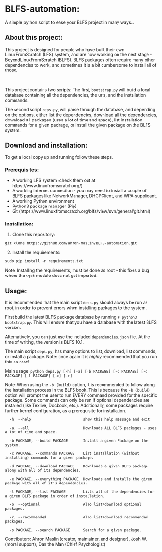 # BLFS-automation:
A simple python script to ease your BLFS project in many ways...


## About this project:
This project is designed for people who have built their own LinuxFromScratch (LFS) system, and are now working on the next stage - BeyondLinuxFromScratch (BLFS).
BLFS packages often require many other dependencies to work, and sometimes it is a bit cumbersome to install all of those.
    
<br><br>
This project contains two scripts: The first, ```bootstrap.py``` will build a local database containing all the dependencies, the urls, and the installation commands.

The second script ```deps.py```, will parse through the database, and depending on the options, either list the dependencies, download all the dependencies, download **all** packages (uses a lot of time and space), list installation commands for a given package, or install the given package on the BLFS system.

     


## Download and installation:
To get a local copy up and running follow these steps.

### Prerequisites:
<ul>
    <li>A working LFS system (check them out at https://www.linuxfromscratch.org/)</li>
    <li>A working internet connection - you may need to install a couple of BLFS packages like NetworkManager, DHCPClient, and WPA-supplicant.</li>
    <li>A working Python environment</li>
    <li>Python3 package manager (Pip)</li>
    <li>Git (https://www.linuxfromscratch.org/blfs/view/svn/general/git.html)</li>
</ul>

### Installation:
1. Clone this repository:
```
git clone https://github.com/ahron-maslin/BLFS-automation.git 
```

2. Install the requirements:
```
sudo pip install -r requirements.txt
```
Note: Installing the requirements, must be done as root - this fixes a bug where the ```wget``` module does not get imported.

## Usage:
It is recommended that the main script ```deps.py``` should always be run as root, in order to prevent errors when installing packages to the system.

First build the latest BLFS package database by running ```# python3 bootstrap.py```.
This will ensure that you have a database with the latest BLFS version.

Alternatively, you can just use the included ```dependencies.json``` file. At the time of writing, the version is BLFS 10.1.

 
The main script ```deps.py```, has many options to list, download, list commands, or install a package.
Note: once again it is *highly* recommended that you run this as ```root```!

Main usage: ```python deps.py [-h] [-a] [-b PACKAGE] [-c PACKAGE] [-d PACKAGE] [-l PACKAGE] [-o] [-r]```

Note: When using the ```-b (build)``` option, it is recommended to follow along the installation process in the BLFS book. This is because the ```-b (build)``` option will prompt the user to run EVERY command provided for the specific package. Some commands can only be run if optional dependencies are installed (like Texlive, Docbook, etc.). Additionally, some packages require further kernel configuration, as a prerequisite for installation.

```
  -h, --help                        show this help message and exit

  -a, --all                         Downloads ALL BLFS packages - uses a lot of time and space.

  -b PACKAGE, --build PACKAGE       Install a given Package on the system.

  -c PACKAGE, --commands PACKAGE    List installation (without installing) commands for a given package.
  
  -d PACKAGE, --download PACKAGE    Downloads a given BLFS package along with all of its dependencies.

  -e PACKAGE, --everything PACKAGE  Downloads and installs the given package with all of it's dependencies.

  -l PACKAGE, --list PACKAGE        Lists all of the dependencies for a given BLFS package in order of installation.

  -o, --optional                    Also list/download optional packages.

  -r, --recommended                 Also list/download recommended packages.

  -s PACKAGE, --search PACKAGE      Search for a given package.
  ```

Contributers: Ahron Maslin (creator, maintainer, and designer), Josh W. (moral support), Dan the Man (Chief Psychologist)




